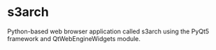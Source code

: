 # s3arch
Python-based web browser application called s3arch using the PyQt5 framework and QtWebEngineWidgets module.
